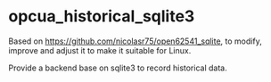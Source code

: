 # opcua_historical_sqlite3
Based on https://github.com/nicolasr75/open62541_sqlite, to modify, improve and adjust it to make it suitable for Linux. 

Provide a backend base on sqlite3 to record historical data.

